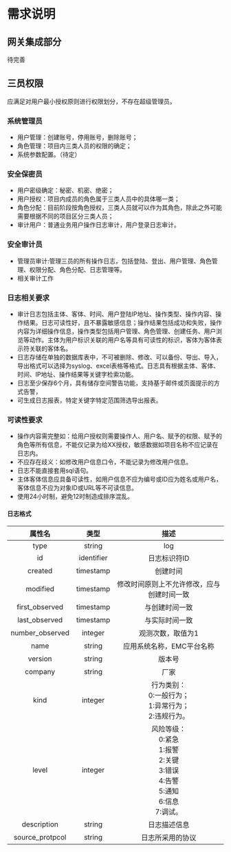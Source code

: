 # 需求说明

## 网关集成部分
待完善
## 三员权限
应满足对用户最小授权原则进行权限划分，不存在超级管理员。

### 系统管理员
- 用户管理：创建账号，停用账号，删除账号；
- 角色管理：项目内三类人员的权限的确定；
- 系统参数配置。（待定）

### 安全保密员
- 用户密级确定：秘密、机密、绝密；
- 用户授权：项目内成员的角色属于三类人员中的具体哪一类；
- 角色分配：目前阶段按角色授权，三类人员就可以作为其角色，除此之外可能需要根据不同的项目区分三类人员；
- 审计用户：普通业务用户操作日志审计，用户登录日志审计。

### 安全审计员
- 管理员审计:管理三员的所有操作日志，包括登陆、登出、用户管理、角色管理、权限分配、角色分配、日志管理等。
- 相关审计工作
### 日志相关要求
  - 审计日志包括主体、客体、时间、用户登陆IP地址、操作类型、操作内容、操作结果。日志可读性好，且不暴露敏感信息；操作结果包括成功和失败，操作内容为详细操作信息，操作类型包括用户管理、角色管理、创建任务、用户浏览等动作。主体为用户标识关联的用户名等具有可读性的标识，客体为客体表示符关联的客体名。
  - 日志存储在单独的数据库表中，不可被删除、修改、可以备份、导出、导入，导出格式可以选择为syslog、excel表格等格式。日志具有根据主体、客体、时间、IP地址、操作结果等关键字检索功能。
  - 日志至少保存6个月，具有储存空间警告功能，支持基于邮件或页面提示的方式告警，
  - 可生成日志报表，特定关键字特定范围筛选导出报表。
### 可读性要求
  - 操作内容需完整如：给用户授权则需要操作人、用户名、赋予的权限、赋予的角色等所有信息，不能仅记录为给XX授权，敏感数据如项目名称不应记录在日志内。
  - 不应存在歧义：如修改用户信息口令，不能记录为修改用户信息。
  - 日志不能直接套用sql语句。
  - 主体客体信息应具备可读性，如用户信息不应为编号或ID应为姓名或用户名，客体信息不应为对象ID或URL等不可读信息。
  - 使用24小时制，避免12时制造成排序混乱。

####  日志格式
  |属性名    |类型     |描述     |
  |:------: |:------: |:------: |
  |type     |string   |log      |
  |id       |identifier|日志标识符ID|
  |created  |timestamp|创建时间 |
  |modified |timestamp|修改时间原则上不允许修改，应与创建时间一致 |
  |first_observed|timestamp|与创建时间一致|
  |last_observed|timestamp|与实际时间一致|
  |number_observed|integer|观测次数，取值为1|
  |name|string|应用系统名称，EMC平台名称|
  |version|string|版本号|
  |company|string|厂家|
  |kind|integer|行为类别：</br>0:一般行为；</br>1:异常行为；</br>2:违规行为。|
  |level|integer|风险等级：</br>0:紧急</br>1:报警</br>2:关键</br>3:错误</br>4:告警</br>5:通知</br>6:信息</br>7:调试。|
  |description|string|日志描述信息|
  |source_protpcol|string|日志所采用的协议|
